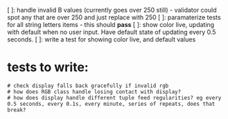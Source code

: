 [ ]: handle invalid B values (currently goes over 250 still) - validator could spot any that are over 250 and just replace with 250
[ ]: paramaterize tests for all string letters items - this should **pass**
[ ]: show color live, updating with default when no user input. Have default state of updating every 0.5 seconds.
[ ]: write a test for showing color live, and default values

# tests to write:
    # check display falls back gracefully if invalid rgb
    # how does RGB class handle losing contact with display?
    # how does display handle different tuple feed regularities? eg every 0.5 seconds, every 0.1s, every minute, series of repeats, does that break?

